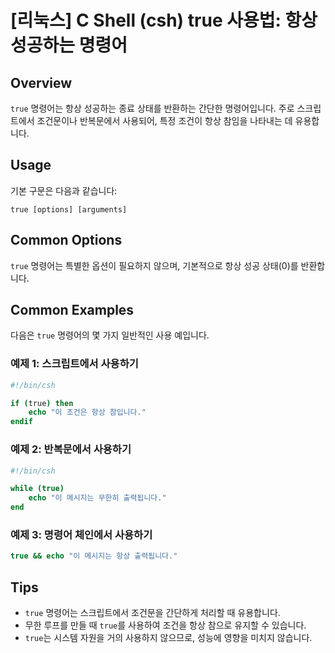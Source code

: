 # [리눅스] C Shell (csh) true 사용법: 항상 성공하는 명령어

## Overview
`true` 명령어는 항상 성공하는 종료 상태를 반환하는 간단한 명령어입니다. 주로 스크립트에서 조건문이나 반복문에서 사용되어, 특정 조건이 항상 참임을 나타내는 데 유용합니다.

## Usage
기본 구문은 다음과 같습니다:

```
true [options] [arguments]
```

## Common Options
`true` 명령어는 특별한 옵션이 필요하지 않으며, 기본적으로 항상 성공 상태(0)를 반환합니다.

## Common Examples
다음은 `true` 명령어의 몇 가지 일반적인 사용 예입니다.

### 예제 1: 스크립트에서 사용하기
```csh
#!/bin/csh

if (true) then
    echo "이 조건은 항상 참입니다."
endif
```

### 예제 2: 반복문에서 사용하기
```csh
#!/bin/csh

while (true)
    echo "이 메시지는 무한히 출력됩니다."
end
```

### 예제 3: 명령어 체인에서 사용하기
```csh
true && echo "이 메시지는 항상 출력됩니다."
```

## Tips
- `true` 명령어는 스크립트에서 조건문을 간단하게 처리할 때 유용합니다.
- 무한 루프를 만들 때 `true`를 사용하여 조건을 항상 참으로 유지할 수 있습니다.
- `true`는 시스템 자원을 거의 사용하지 않으므로, 성능에 영향을 미치지 않습니다.